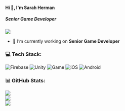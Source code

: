#### Hi 👋, I'm Sarah Herman
##### **Senior Game Developer**

[![](https://visitcount.itsvg.in/api?id=sarahherman824&icon=0&color=9)](https://visitcount.itsvg.in)

- 🔭 I’m currently working on **Senior Game Developer**

### 💻 Tech Stack:
![Firebase](https://img.shields.io/badge/firebase-%23039BE5.svg?style=flat&logo=firebase) ![Unity](https://img.shields.io/badge/unity-%23000000.svg?style=flat&logo=unity&logoColor=white) ![Game](https://img.shields.io/badge/Game-%230070D1.svg?style=flat&logo=Game&logoColor=white) ![iOS](https://img.shields.io/badge/iOS-000000?style=flat&logo=ios&logoColor=white) ![Android](https://img.shields.io/badge/Android-3DDC84?style=flat&logo=android&logoColor=white)

### 📊 GitHub Stats:
![](https://github-readme-stats.vercel.app/api?username=sarahherman824&theme=radical&hide_border=false&include_all_commits=true&count_private=false)<br/>
![](https://github-readme-streak-stats.herokuapp.com/?user=sarahherman824&theme=radical&hide_border=false)<br/>
![](https://github-readme-stats.vercel.app/api/top-langs/?username=sarahherman824&theme=radical&hide_border=false&include_all_commits=true&count_private=false&layout=compact)
